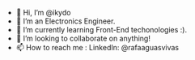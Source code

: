 - 👋 Hi, I’m @ikydo
- 👀 I’m an Electronics Engineer.
- 🌱 I’m currently learning Front-End techonologies :).
- 💞️ I’m looking to collaborate on anything!
- 📫 How to reach me : LinkedIn: @rafaaguasvivas

<!---
ragenk/ragenk is a ✨ special ✨ repository because its `README.md` (this file) appears on your GitHub profile.
You can click the Preview link to take a look at your changes.
--->
